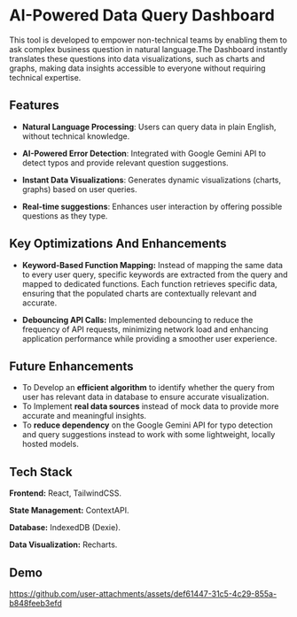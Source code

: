 
# AI-Powered Data Query Dashboard

This tool is developed to empower non-technical teams by enabling them to ask complex business question in natural language.The Dashboard instantly translates these questions into data visualizations, such as charts and graphs, making data insights accessible to everyone without requiring technical expertise.


## Features

- **Natural Language Processing**: Users can query data in plain English, without technical knowledge.

- **AI-Powered Error Detection**: Integrated with Google Gemini API to detect typos and provide relevant question suggestions.
- **Instant Data Visualizations**: Generates dynamic visualizations (charts, graphs) based on user queries.
- **Real-time suggestions**: Enhances user interaction by offering possible questions as they type.


##  Key Optimizations And Enhancements

- **Keyword-Based Function Mapping:** Instead of mapping the same data to every user query, specific keywords are extracted from the query and mapped to dedicated functions. Each function retrieves specific data, ensuring that the populated charts are contextually relevant and accurate.

- **Debouncing API Calls:** Implemented debouncing to reduce the frequency of API requests, minimizing network load and enhancing application performance while providing a smoother user experience.
## Future Enhancements

- To Develop an **efficient algorithm** to identify whether the query from user has relevant data in database to ensure accurate visualization.
- To Implement **real data sources** instead of mock data to provide more accurate and meaningful insights.
- To **reduce dependency** on the Google Gemini API  for typo detection and query suggestions instead to work with some lightweight, locally hosted models.
## Tech Stack

**Frontend:** React, TailwindCSS. 

**State Management:** ContextAPI.

**Database:** IndexedDB (Dexie).

**Data Visualization:** Recharts.

## Demo

https://github.com/user-attachments/assets/def61447-31c5-4c29-855a-b848feeb3efd